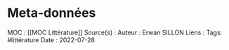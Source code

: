 # Meta-données

MOC : [[MOC Littérature]]
Source(s) : 
Auteur : Erwan SILLON
Liens : 
Tags: #littérature 
Date : 2022-07-28

